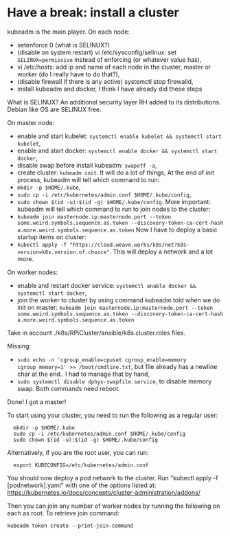 # Have a break: install a cluster
kubeadm is the main player.
On each node:
- setenforce 0 (what is SELINUX?)
- (disable on system restart) vi /etc/sysconfig/selinux: set `SELINUX=permissive` instead of enforcing (or whatever value has),
- vi /etc/hosts: add ip and name of each node in the cluster, master or worker (do I really have to do that?),
- (disable firewall if there is any active) systemctl stop firewalld,
- install kubeadm and docker,
I think I have already did these steps

What is SELINUX? An additional security layer RH added to its distributions. Debian like OS are SELINUX free.

On master node:
- enable and start kubelet: `systemctl enable kubelet && systemctl start kubelet`,
- enable and start docker: `systemctl enable docker && systemctl start docker`,
- disable swap before install kubeadm: `swapoff -a`,
- create cluster: `kubeadm init`. It will do a lot of things,
At the end of init process, kubeadm will tell which command to run:
- `mkdir -p $HOME/.kube`,
- `sudo cp -i /etc/kubernetes/admin.conf $HOME/.kube/config`,
- `sudo chown $(id -u):$(id -g) $HOME/.kube/config`.
More important: kubeadm will tell which command to run to join nodes to the cluster:
- `kubeadm join masternode.ip:masternode.port --token some.weird.symbols.sequence.as.token --discovery-token-ca-cert-hash a.more.weird.symbols.sequence.as.token`
Now I have to deploy a basic startup items on cluster:
- `kubectl apply -f "https://cloud.weave.works/k8s/net?k8s-version=k8s.version.of.choice"`. This will deploy a network and a lot more.

On worker nodes:
- enable and restart docker service: `systemctl enable docker && systemctl start docker`,
- join the worker to cluster by using command kubeadm told when we do init on master: `kubeadm join masternode.ip:masternode.port --token some.weird.symbols.sequence.as.token --discovery-token-ca-cert-hash a.more.weird.symbols.sequence.as.token`

Take in account ./k8s/RPiCluster/ansible/k8s.cluster.roles files.

Missing:
- `sudo echo -n 'cgroup_enable=cpuset cgroup_enable=memory cgroup_memory=1' >> /boot/cmdline.txt`, but file already has a newline char at the end.. I had to manage that by hand,
- `sudo systemctl disable dphys-swapfile.service`, to disable memory swap.
Both commands need reboot.

Done! I got a master!

To start using your cluster, you need to run the following as a regular user:
```
  mkdir -p $HOME/.kube
  sudo cp -i /etc/kubernetes/admin.conf $HOME/.kube/config
  sudo chown $(id -u):$(id -g) $HOME/.kube/config
```
Alternatively, if you are the root user, you can run:
```
  export KUBECONFIG=/etc/kubernetes/admin.conf
```
You should now deploy a pod network to the cluster.
Run "kubectl apply -f [podnetwork].yaml" with one of the options listed at:
  https://kubernetes.io/docs/concepts/cluster-administration/addons/

Then you can join any number of worker nodes by running the following on each as root. To retrieve join command:
```
kubeadm token create --print-join-command
```
